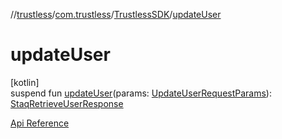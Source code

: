 //[trustless](../../../index.md)/[com.trustless](../index.md)/[TrustlessSDK](index.md)/[updateUser](update-user.md)

# updateUser

[kotlin]\
suspend fun [updateUser](update-user.md)(params: [UpdateUserRequestParams](../../com.trustless.requests.identity.updateUser/-update-user-request-params/index.md)): [StaqRetrieveUserResponse](../../com.trustless.requests.identity/-staq-retrieve-user-response/index.md)

[Api Reference](https://developer.finto.io/docs/apis/identity#/User%20management/Update%20a%20user)
